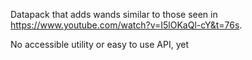 Datapack that adds wands similar to those seen in https://www.youtube.com/watch?v=I5lOKaQl-cY&t=76s.

No accessible utility or easy to use API, yet
